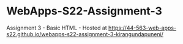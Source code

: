 # WebApps-S22-Assignment-3
Assignment 3 - Basic HTML - Hosted at https://44-563-web-apps-s22.github.io/webapps-s22-assignment-3-kirangundapuneni/
